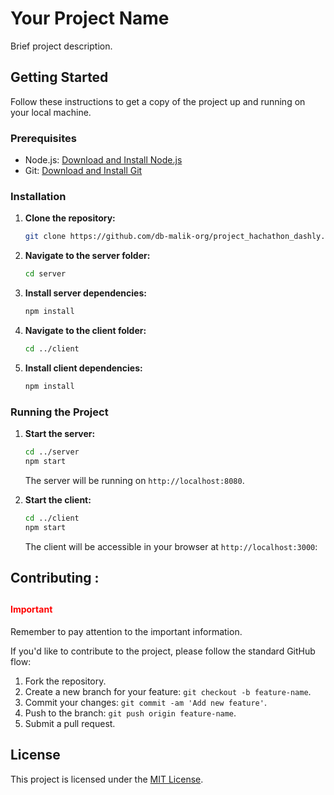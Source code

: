 # Your Project Name

Brief project description.

## Getting Started

Follow these instructions to get a copy of the project up and running on your local machine.

### Prerequisites

- Node.js: [Download and Install Node.js](https://nodejs.org/)
- Git: [Download and Install Git](https://git-scm.com/)

### Installation

1. **Clone the repository:**

    ```bash
    git clone https://github.com/db-malik-org/project_hachathon_dashly.git
    ```

2. **Navigate to the server folder:**

    ```bash
    cd server
    ```

3. **Install server dependencies:**

    ```bash
    npm install
    ```

4. **Navigate to the client folder:**

    ```bash
    cd ../client
    ```

5. **Install client dependencies:**

    ```bash
    npm install
    ```

### Running the Project

1. **Start the server:**

    ```bash
    cd ../server
    npm start
    ```

    The server will be running on `http://localhost:8080`.

2. **Start the client:**

    ```bash
    cd ../client
    npm start
    ```

    The client will be accessible in your browser at `http://localhost:3000`:

## Contributing : 

## <h4 style="color: red">Important</h4>

Remember to pay attention to the important information.

If you'd like to contribute to the project, please follow the standard GitHub flow:

1. Fork the repository.
2. Create a new branch for your feature: `git checkout -b feature-name`.
3. Commit your changes: `git commit -am 'Add new feature'`.
4. Push to the branch: `git push origin feature-name`.
5. Submit a pull request.

## License

This project is licensed under the [MIT License](LICENSE).

